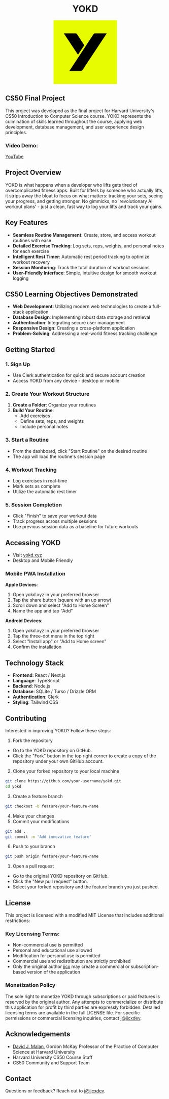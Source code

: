 <div align="center"> 
   <h1>YOKD</h1>
   </div>
<div align="center">
    <img src="/public/icons/icon-512x512.png" alt="YOKD Logo" width="200"/>
</div>

## CS50 Final Project

This project was developed as the final project for Harvard University's CS50 Introduction to Computer Science course. YOKD represents the culmination of skills learned throughout the course, applying web development, database management, and user experience design principles.

### Video Demo:
<a href="https://youtu.be/Tlk_5uLrk9A">YouTube</a>

## Project Overview

YOKD is what happens when a developer who lifts gets tired of overcomplicated fitness apps. Built for lifters by someone who actually lifts, it strips away the bloat to focus on what matters: tracking your sets, seeing your progress, and getting stronger. No gimmicks, no 'revolutionary AI workout plans' - just a clean, fast way to log your lifts and track your gains.

## Key Features

- **Seamless Routine Management**: Create, store, and access workout routines with ease
- **Detailed Exercise Tracking**: Log sets, reps, weights, and personal notes for each exercise
- **Intelligent Rest Timer**: Automatic rest period tracking to optimize workout recovery
- **Session Monitoring**: Track the total duration of workout sessions
- **User-Friendly Interface**: Simple, intuitive design for smooth workout logging

## CS50 Learning Objectives Demonstrated

- **Web Development**: Utilizing modern web technologies to create a full-stack application
- **Database Design**: Implementing robust data storage and retrieval
- **Authentication**: Integrating secure user management
- **Responsive Design**: Creating a cross-platform application
- **Problem-Solving**: Addressing a real-world fitness tracking challenge

## Getting Started

### 1. Sign Up
- Use Clerk authentication for quick and secure account creation
- Access YOKD from any device - desktop or mobile

### 2. Create Your Workout Structure
1. **Create a Folder**: Organize your routines
2. **Build Your Routine**: 
   - Add exercises
   - Define sets, reps, and weights
   - Include personal notes

### 3. Start a Routine
- From the dashboard, click "Start Routine" on the desired routine
- The app will load the routine's session page

### 4. Workout Tracking
- Log exercises in real-time
- Mark sets as complete
- Utilize the automatic rest timer

### 5. Session Completion
- Click "Finish" to save your workout data
- Track progress across multiple sessions
- Use previous session data as a baseline for future workouts

## Accessing YOKD

- Visit [yokd.xyz](https://yokd.xyz)
- Desktop and Mobile Friendly

### Mobile PWA Installation

**Apple Devices**:
1. Open yokd.xyz in your preferred browser
2. Tap the share button (square with an up arrow)
3. Scroll down and select "Add to Home Screen"
4. Name the app and tap "Add"

**Android Devices**:
1. Open yokd.xyz in your preferred browser
2. Tap the three-dot menu in the top right
3. Select "Install app" or "Add to Home screen"
4. Confirm the installation

## Technology Stack

- **Frontend**: React / Next.js
- **Language**: TypeScript
- **Backend**: Node.js
- **Database**: SQLite / Turso / Drizzle ORM
- **Authentication**: Clerk
- **Styling**: Tailwind CSS

## Contributing

Interested in improving YOKD? Follow these steps:

1. Fork the repository
- Go to the YOKD repository on GitHub.
- Click the "Fork" button in the top right corner to create a copy of the repository under your own GitHub account.
2. Clone your forked repository to your local machine
```bash
git clone https://github.com/your-username/yokd.git
cd yokd
```
3. Create a feature branch
```bash
git checkout -b feature/your-feature-name
```
4. Make your changes
5. Commit your modifications
```bash
git add .
git commit -m 'Add innovative feature'
```
6. Push to your branch
```bash
git push origin feature/your-feature-name
```
1. Open a pull request
- Go to the original YOKD repository on GitHub.
- Click the "New pull request" button.
- Select your forked repository and the feature branch you just pushed.

## License
This project is licensed with a modified MIT License that includes additional restrictions:
### Key Licensing Terms:

- Non-commercial use is permitted
- Personal and educational use allowed
- Modification for personal use is permitted
- Commercial use and redistribution are strictly prohibited
- Only the original author <a href="https://github.com/jjcxdev">jjcx</a> may create a commercial or subscription-based version of the application

### Monetization Policy
The sole right to monetize YOKD through subscriptions or paid features is reserved by the original author. Any attempts to commercialize or distribute this application for profit by third parties are expressly forbidden.
Detailed licensing terms are available in the full LICENSE file. For specific permissions or commercial licensing inquiries, contact <a href="mailto:j@jjcxdev">j@jjcxdev</a>.

## Acknowledgements
- <a href="https://cs.harvard.edu/malan/">David J. Malan</a>, Gordon McKay Professor of the Practice of Computer Science at Harvard University
- Harvard University CS50 Course Staff
- CS50 Community and Support Team

## Contact
Questions or feedback? Reach out to <a href="mailto:j@jjcxdev">j@jjcxdev</a>.

